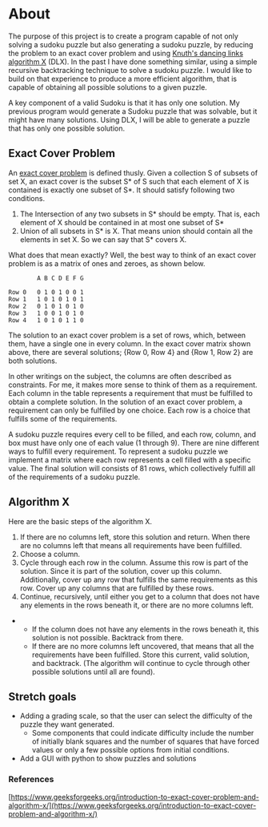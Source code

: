 # About
The purpose of this project is to create a program capable of not only solving a sudoku puzzle but also generating a sudoku puzzle, by reducing the problem to an exact cover problem and using [Knuth's dancing links algorithm X](https://www.ocf.berkeley.edu/~jchu/publicportal/sudoku/0011047.pdf) (DLX). In the past I have done something similar, using a simple recursive backtracking technique to solve a sudoku puzzle. I would like to build on that experience to produce a more efficient algorithm, that is capable of obtaining all possible solutions to a given puzzle. 

A key component of a valid Sudoku is that it has only one solution. My previous program would generate a Sudoku puzzle that was solvable, but it might have many solutions. Using DLX, I will be able to generate a puzzle that has only one possible solution. 

## Exact Cover Problem
    
An [exact cover problem](https://www.geeksforgeeks.org/introduction-to-exact-cover-problem-and-algorithm-x/) is defined thusly. Given a collection S of subsets of set X, an exact cover is the subset S* of S such that each element of X is contained is exactly one subset of S*. It should satisfy following two conditions. 
  1. The Intersection of any two subsets in S* should be empty. That is, each element of X should be contained in at most one subset of S*
  2. Union of all subsets in S* is X. That means union should contain all the elements in set X. So we can say that S* covers X.

What does that mean exactly? Well, the best way to think of an exact cover problem is as a matrix of ones and zeroes, as shown below. 

            A B C D E F G

    Row 0   0 1 0 1 0 0 1
    Row 1   1 0 1 0 1 0 1
    Row 2   0 1 0 1 0 1 0
    Row 3   1 0 0 1 0 1 0 
    Row 4   1 0 1 0 1 1 0

The solution to an exact cover problem is a set of rows, which, between them, have a single one in every column. In the exact cover matrix shown above, there are several solutions; {Row 0, Row 4} and {Row 1, Row 2} are both solutions. 

In other writings on the subject, the columns are often described as constraints. For me, it makes more sense to think of them as a requirement. Each column in the table represents a requirement that must be fulfilled to obtain a complete solution. In the solution of an exact cover problem, a requirement can only be fulfilled by one choice. Each row is a choice that fulfills some of the requirements. 

A sudoku puzzle requires every cell to be filled, and each row, column, and box must have only one of each value (1 through 9). There are nine different ways to fulfill every requirement.
To represent a sudoku puzzle we implement a matrix where each row represents a cell filled with a specific value. The final solution will consists of 81 rows, which collectively fulfill all of the requirements of a sudoku puzzle. 

## Algorithm X
Here are the basic steps of the algorithm X.

1. If there are no columns left, store this solution and return. When there are no columns left that means all requirements have been fulfilled. 
2. Choose a column. 
3. Cycle through each row in the column. Assume this row is part of the solution. Since it is part of the solution, cover up this column. Additionally, cover up any row that fulfills the same requirements as this row. Cover up any columns that are fulfilled by these rows. 
4. Continue, recursively, until either you get to a column that does not have any elements in the rows beneath it, or there are no more columns left. 
- - If the column does not have any elements in the rows beneath it, this solution is not possible. Backtrack from there. 
  - If there are no more columns left uncovered, that means that all the requirements have been fulfilled. Store this current, valid solution, and backtrack. (The algorithm will continue to cycle through other possible solutions until all are found). 


## Stretch goals
- Adding a grading scale, so that the user can select the difficulty of the puzzle they want generated.
  - Some components that could indicate difficulty include the number of initially blank squares and the number of squares that have forced values or only a few possible options from initial conditions. 
- Add a GUI with python to show puzzles and solutions

### References 
[https://www.geeksforgeeks.org/introduction-to-exact-cover-problem-and-algorithm-x/](https://www.geeksforgeeks.org/introduction-to-exact-cover-problem-and-algorithm-x/)


